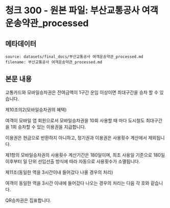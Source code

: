 # 청크 300 - 원본 파일: 부산교통공사 여객운송약관_processed

## 메타데이터

```
source: datasets/final_docs/부산교통공사 여객운송약관_processed.md
filename: 부산교통공사 여객운송약관_processed.md
```

## 본문 내용

교통카드와 모바일승차권은 잔여금액이 1구간 운임 이상이면 최대구간을 승차 할 수 있습니다.

제10조의2(모바일승차권의 혜택)

여객이 모바일 앱 회원으로서 모바일승차권을 10회 사용할 때 마다 도시철도 최대구간을 1회 승차할 수 있는 이용권을 지급합니다.

이용권은 현금으로 반환하지 아니하고, 정기권과 이용권은 사용횟수 계산에서 제외됩니다.

제1항의 모바일승차권의 사용횟수 계산기간은 180일이며, 최초 사용일 기준으로 180일 이후부터 일 단위 선입선출 방식에 따라 자동으로 사용횟수가 소멸됩니다.

제11조(동일한 역을 3시간이내 들어갔다 나올 경우의 처리)

여객이 동일한 역을 3시간 이내에 들어갔다 나오는 경우의 처리는 다음 각 호와 같습니다.

QR승차권은 집표합니다.